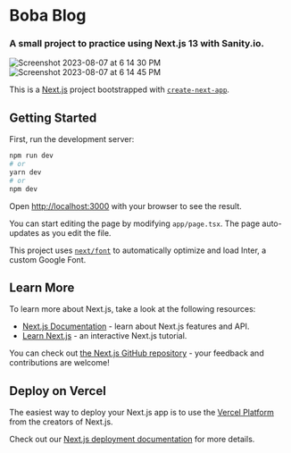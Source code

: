 <h1 align="left">Boba Blog</h1>
<h3 align="left">A small project to practice using Next.js 13 with Sanity.io.</h3>

![Screenshot 2023-08-07 at 6 14 30 PM](https://github.com/AidanFournier/blog-next-13/assets/78288118/81d1ae7a-2211-47a1-b9b3-2fe7f4220d9e)
![Screenshot 2023-08-07 at 6 14 45 PM](https://github.com/AidanFournier/blog-next-13/assets/78288118/8bcb7fa2-ee7a-43ae-8629-17fc3da1f1aa)



This is a [Next.js](https://nextjs.org/) project bootstrapped with [`create-next-app`](https://github.com/vercel/next.js/tree/canary/packages/create-next-app).

## Getting Started

First, run the development server:

```bash
npm run dev
# or
yarn dev
# or
npm dev
```

Open [http://localhost:3000](http://localhost:3000) with your browser to see the result.

You can start editing the page by modifying `app/page.tsx`. The page auto-updates as you edit the file.

This project uses [`next/font`](https://nextjs.org/docs/basic-features/font-optimization) to automatically optimize and load Inter, a custom Google Font.

## Learn More

To learn more about Next.js, take a look at the following resources:

- [Next.js Documentation](https://nextjs.org/docs) - learn about Next.js features and API.
- [Learn Next.js](https://nextjs.org/learn) - an interactive Next.js tutorial.

You can check out [the Next.js GitHub repository](https://github.com/vercel/next.js/) - your feedback and contributions are welcome!

## Deploy on Vercel

The easiest way to deploy your Next.js app is to use the [Vercel Platform](https://vercel.com/new?utm_medium=default-template&filter=next.js&utm_source=create-next-app&utm_campaign=create-next-app-readme) from the creators of Next.js.

Check out our [Next.js deployment documentation](https://nextjs.org/docs/deployment) for more details.
